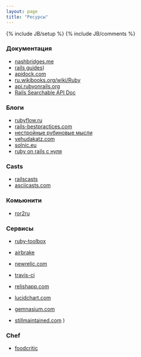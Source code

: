 ```yaml
---
layout: page
title: "Ресурсы"
---
```

{% include JB/setup %}
{% include JB/comments %}

### Документация

* [nashbridges.me](http://nashbridges.me/)
* [rails guides](http://guides.rubyonrails.org/))
* [apidock.com](http://apidock.com)
* [ru.wikibooks.org/wiki/Ruby](http://ru.wikibooks.org/wiki/Ruby)
* [api.rubyonrails.org](http://api.rubyonrails.org/)
* [Rails Searchable API Doc](http://railsapi.com/)

### Блоги

* [rubyflow.ru](http://rubyflow.ru/)
* [rails-bestpractices.com](http://rails-bestpractices.com/)
* [нестройные рубиновые мысли](http://blog.evtuhovich.ru/)
* [yehudakatz.com](http://yehudakatz.com/)
* [solnic.eu](http://solnic.eu/)
* [ruby on rails с нуля](http://rubydev.ru/)

### Casts

* [railscasts](http://railscasts.com/)
* [asciicasts.com](http://asciicasts.com/)

### Комьюнити

* [ror2ru](https://groups.google.com/forum/?hl=ru&fromgroups#!forum/ror2ru)

### Сервисы

* [ruby-toolbox](https://www.ruby-toolbox.com/)
* [airbrake](https://airbrakeapp.com/)
* [newrelic.com](http://newrelic.com/)
* [travis-ci](http://travis-ci.org/)
* [relishapp.com](https://www.relishapp.com/)
* [lucidchart.com](https://www.lucidchart.com/)

* [gemnasium.com](https://gemnasium.com/)
* [stillmaintained.com](http://stillmaintained.com/)
)
### Chef

* [foodcritic](http://acrmp.github.com/foodcritic/)
